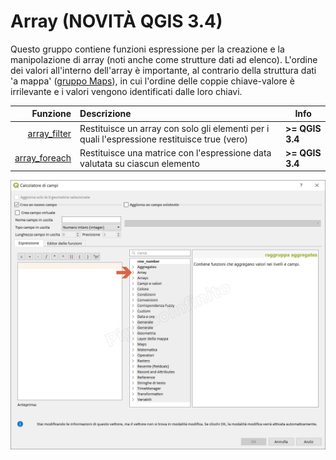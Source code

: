 # Array (NOVITÀ QGIS 3.4)

Questo gruppo contiene funzioni espressione per la creazione e la manipolazione di array (noti anche come strutture dati ad elenco). L'ordine dei valori all'interno dell'array è importante, al contrario della struttura dati 'a mappa' ([gruppo Maps](../maps)), in cui l'ordine delle coppie chiave-valore è irrilevante e i valori vengono identificati dalle loro chiavi.

| Funzione  | Descrizione|Info
|----------:|:-----------|--------
|[array_filter](array_filter.md)|Restituisce un array con solo gli elementi per i quali l'espressione restituisce true (vero)| **>= QGIS 3.4**
|[array_foreach](array_foreach.md)|Restituisce una matrice con l'espressione data valutata su ciascun elemento| **>= QGIS 3.4**


![](../../img/array/neo_gruppo.png)

